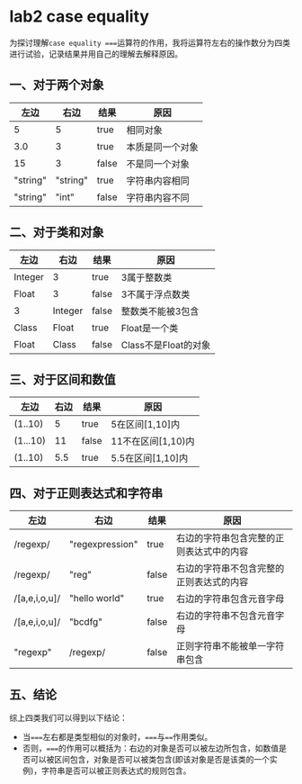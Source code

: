 # lab2 case equality

为探讨理解`case equality ===`运算符的作用，我将运算符左右的操作数分为四类进行试验，记录结果并用自己的理解去解释原因。

## 一、对于两个对象

| 左边     | 右边     | 结果  | 原因             |
| -------- | -------- | ----- | ---------------- |
| 5        | 5        | true  | 相同对象         |
| 3.0      | 3        | true  | 本质是同一个对象 |
| 15       | 3        | false | 不是同一个对象   |
| "string" | "string" | true  | 字符串内容相同   |
| "string" | "int"    | false | 字符串内容不同   |



## 二、对于类和对象

| 左边    | 右边    | 结果  | 原因                 |
| ------- | ------- | ----- | -------------------- |
| Integer | 3       | true  | 3属于整数类          |
| Float   | 3       | false | 3不属于浮点数类      |
| 3       | Integer | false | 整数类不能被3包含    |
| Class   | Float   | true  | Float是一个类        |
| Float   | Class   | false | Class不是Float的对象 |



## 三、对于区间和数值

| 左边     | 右边 | 结果  | 原因               |
| -------- | ---- | ----- | ------------------ |
| (1..10)  | 5    | true  | 5在区间[1,10]内    |
| (1...10) | 11   | false | 11不在区间[1,10)内 |
| (1..10)  | 5.5  | true  | 5.5在区间[1,10]内  |



## 四、对于正则表达式和字符串

| 左边          | 右边            | 结果  | 原因                                     |
| ------------- | --------------- | ----- | ---------------------------------------- |
| /regexp/      | "regexpression" | true  | 右边的字符串包含完整的正则表达式中的内容 |
| /regexp/      | "reg"           | false | 右边的字符串不包含完整的正则表达式的内容 |
| /[a,e,i,o,u]/ | "hello world"   | true  | 右边的字符串包含元音字母                 |
| /[a,e,i,o,u]/ | "bcdfg"         | false | 右边的字符串不包含元音字母               |
| "regexp"      | /regexp/        | false | 正则字符串不能被单一字符串包含           |



## 五、结论

综上四类我们可以得到以下结论：

- 当`===`左右都是类型相似的对象时，`===`与`==`作用类似。
- 否则，`===`的作用可以概括为：右边的对象是否可以被左边所包含，如数值是否可以被区间包含，对象是否可以被类包含(即该对象是否是该类的一个实例)，字符串是否可以被正则表达式的规则包含。
